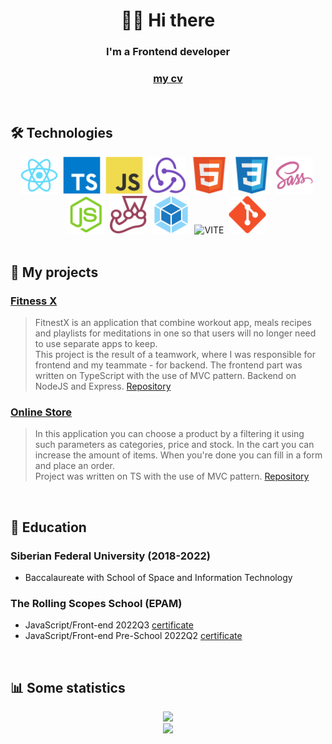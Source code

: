 <div align="center">
  
# 👋🏻 Hi there 
  
</div>

<div align="center">
  
### I'm a Frontend developer
### [my cv](https://fogarea.github.io/cv/)
  
</div>
<br>

## 🛠️ Technologies
<div align="center">
  <img src="https://raw.githubusercontent.com/devicons/devicon/1119b9f84c0290e0f0b38982099a2bd027a48bf1/icons/react/react-original.svg" title="React" alt="React" width="60" height="60"/>&nbsp;
  <img src="https://raw.githubusercontent.com/devicons/devicon/1119b9f84c0290e0f0b38982099a2bd027a48bf1/icons/typescript/typescript-original.svg" title="TypeScript" alt="TypeScript" width="60" height="60"/>&nbsp;
  <img src="https://raw.githubusercontent.com/devicons/devicon/1119b9f84c0290e0f0b38982099a2bd027a48bf1/icons/javascript/javascript-original.svg" title="JavaScript" alt="JavaScript" width="60" height="60"/>&nbsp;
  <img src="https://raw.githubusercontent.com/devicons/devicon/1119b9f84c0290e0f0b38982099a2bd027a48bf1/icons/redux/redux-original.svg" title="Redux" alt="Redux" width="60" height="60"/>&nbsp;
  <img src="https://raw.githubusercontent.com/devicons/devicon/1119b9f84c0290e0f0b38982099a2bd027a48bf1/icons/html5/html5-original.svg" title="HTML5" alt="HTML" width="60" height="60"/>&nbsp;
  <img src="https://raw.githubusercontent.com/devicons/devicon/1119b9f84c0290e0f0b38982099a2bd027a48bf1/icons/css3/css3-original.svg" title="CSS3" alt="CSS" width="60" height="60"/>&nbsp;
  <img src="https://raw.githubusercontent.com/devicons/devicon/1119b9f84c0290e0f0b38982099a2bd027a48bf1/icons/sass/sass-original.svg" title="SASS" alt="SASS" width="60" height="60"/>&nbsp;
  <img src="https://raw.githubusercontent.com/devicons/devicon/1119b9f84c0290e0f0b38982099a2bd027a48bf1/icons/nodejs/nodejs-original.svg" title="NODE" alt="NODE" width="60" height="60"/>&nbsp;
  <img src="https://raw.githubusercontent.com/devicons/devicon/1119b9f84c0290e0f0b38982099a2bd027a48bf1/icons/jest/jest-plain.svg" title="JEST" alt="JEST" width="60" height="60"/>&nbsp;
  <img src="https://raw.githubusercontent.com/devicons/devicon/1119b9f84c0290e0f0b38982099a2bd027a48bf1/icons/webpack/webpack-original.svg" title="WEBPACK" alt="WEBPACK" width="60" height="60"/>&nbsp;
  <img src="https://vitejs.dev/logo.svg" alt="VITE" title="VITE width="60" height="60"/>&nbsp;
  <img src="https://raw.githubusercontent.com/devicons/devicon/1119b9f84c0290e0f0b38982099a2bd027a48bf1/icons/git/git-original.svg" title="GIT" alt="GIT" width="60" height="60"/>&nbsp;
</div>


<br>

## 📒 My projects
### [Fitness X](https://fitness-x.netlify.app/)<br>

  > FitnestX is an application that combine workout app, meals recipes and playlists for meditations in one so that users will no longer need to use separate apps to keep. <br>
  > This project is the result of a teamwork, where I was responsible for frontend and my teammate - for backend.
  > The frontend part was written on TypeScript with the use of MVC pattern. Backend on NodeJS and Express.
  > [Repository](https://github.com/fogarea/RS-clone)

### [Online Store](https://fogarea.github.io/online-shop/)<br>

  > In this application you can choose a product by a filtering it using such parameters as categories, price and stock. In the cart you can increase the amount of items. When you're done you can fill in a form and place an order. <br>
  > Project was written on TS with the use of MVC pattern.
  > [Repository](https://github.com/fogarea/online-shop)

<br>

## 🎒 Education
### Siberian Federal University (2018-2022)
  - Baccalaureate with School of Space and Information Technology

### The Rolling Scopes School (EPAM)
  - JavaScript/Front-end 2022Q3 [certificate](https://app.rs.school/certificate/d2bakb1g)
  - JavaScript/Front-end Pre-School 2022Q2 [certificate](https://app.rs.school/certificate/txu66z2z)

<br>

## 📊 Some statistics
<div align="center">
  <img src="https://www.codewars.com/users/fog_area/badges/large">
</div>
<div align="center">
  <img src="https://github-readme-stats.vercel.app/api?username=fogarea&show_icons=true&theme=city_lights">
</div>
